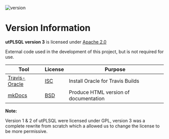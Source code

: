 ![version](https://img.shields.io/badge/version-v3.1.9.3245--develop-blue.svg)

# Version Information

**utPLSQL version 3** is licensed under 
[Apache 2.0](https://www.apache.org/licenses/LICENSE-2.0)

External code used in the development of this project, but is not required for use.

| Tool | License | Purpose |
| ---- | --------| --------|
| [Travis-Oracle](https://github.com/cbandy/travis-oracle) | [ISC](https://github.com/cbandy/travis-oracle/blob/master/LICENSE) | Install Oracle for Travis Builds |
| [mkDocs](http://www.mkdocs.org/) |  [BSD](http://www.mkdocs.org/about/license/) | Produce HTML version of documentation |     

**Note:** 

Version 1 & 2 of utPLSQL were licensed under GPL, version 3 was a complete rewrite from scratch which a allowed us to change the license to be more permissive.
